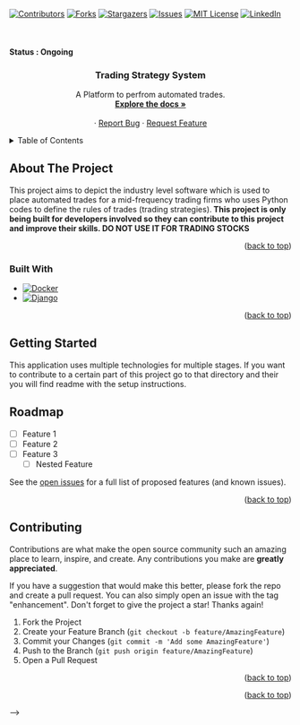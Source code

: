<!-- Improved compatibility of back to top link: See: https://github.com/othneildrew/Best-README-Template/pull/73 -->
<a name="readme-top"></a>
<!--
*** Thanks for checking out the Best-README-Template. If you have a suggestion
*** that would make this better, please fork the repo and create a pull request
*** or simply open an issue with the tag "enhancement".
*** Don't forget to give the project a star!
*** Thanks again! Now go create something AMAZING! :D
-->



<!-- PROJECT SHIELDS -->
<!--
*** I'm using markdown "reference style" links for readability.
*** Reference links are enclosed in brackets [ ] instead of parentheses ( ).
*** See the bottom of this document for the declaration of the reference variables
*** for contributors-url, forks-url, etc. This is an optional, concise syntax you may use.
*** https://www.markdownguide.org/basic-syntax/#reference-style-links
-->
[![Contributors][contributors-shield]][contributors-url]
[![Forks][forks-shield]][forks-url]
[![Stargazers][stars-shield]][stars-url]
[![Issues][issues-shield]][issues-url]
[![MIT License][license-shield]][license-url]
[![LinkedIn][linkedin-shield]][linkedin-url]



<!-- PROJECT LOGO -->
<br />
<h4>Status : Ongoing</h4>
<div align="center">
<!--  <a href="https://github.com/MaheshG11/Trading_Strategy_System">
    <img src="images/logo.png" alt="Logo" width="80" height="80">
  </a> -->

<h3 align="center">Trading Strategy System</h3>

  <p align="center">
    A Platform to perfrom automated trades. 
    <br />
    <a href="https://github.com/MaheshG11/Trading_Strategy_System"><strong>Explore the docs »</strong></a>
    <br />
    <br />
 <!--   <a href="https://github.com/MaheshG11/Trading_Strategy_System">View Demo</a> -->
    ·
    <a href="https://github.com/MaheshG11/Trading_Strategy_System/issues/new?labels=bug&template=bug-report---.md">Report Bug</a>
    ·
    <a href="https://github.com/MaheshG11/Trading_Strategy_System/issues/new?labels=enhancement&template=feature-request---.md">Request Feature</a>
  </p>
</div>



<!-- TABLE OF CONTENTS -->
<details>
  <summary>Table of Contents</summary>
  <ol>
    <li>
      <a href="#about-the-project">About The Project</a>
      <ul>
        <li><a href="#built-with">Built With</a></li>
      </ul>
    </li>
    <li>
     <a href="#getting-started">Getting Started</a>
     <!--  <ul>
        <li><a href="#prerequisites">Prerequisites</a></li>
        <li><a href="#installation">Installation</a></li>
      </ul>-->
    </li>
 <!--    <li><a href="#usage">Usage</a></li>
    <li><a href="#roadmap">Roadmap</a></li>-->
    <li><a href="#contributing">Contributing</a></li>
  <!--  <li><a href="#license">License</a></li>
    <li><a href="#contact">Contact</a></li>
    <li><a href="#acknowledgments">Acknowledgments</a></li>-->
  </ol>
</details>



<!-- ABOUT THE PROJECT -->
## About The Project

<!--[![Product Name Screen Shot][product-screenshot]](https://example.com)-->

This project aims to depict the industry level software which is used to place automated trades for a mid-frequency trading firms who uses Python codes to define the rules of trades (trading strategies).<b> This project is only being built for developers involved so they can contribute to this project and improve their skills. DO NOT USE IT FOR TRADING STOCKS</b> 

<p align="right">(<a href="#readme-top">back to top</a>)</p>



### Built With

* [![Docker][Docker]][Docker-url]
* [![Django][Django]][Django-url]

<p align="right">(<a href="#readme-top">back to top</a>)</p>



<!-- GETTING STARTED -->
## Getting Started

This application uses multiple technologies for multiple stages. If you want to contribute to a certain part of this project go to that directory and their you will find readme with the setup instructions.
<!--
### Prerequisites

This is an example of how to list things you need to use the software and how to install them.
* npm
  ```sh
  npm install npm@latest -g
  ```

### Installation

1. Get a free API Key at [https://example.com](https://example.com)
2. Clone the repo
   ```sh
   git clone https://github.com/MaheshG11/Trading_Strategy_System.git
   ```
3. Install NPM packages
   ```sh
   npm install
   ```
4. Enter your API in `config.js`
   ```js
   const API_KEY = 'ENTER YOUR API';
   ```

<p align="right">(<a href="#readme-top">back to top</a>)</p>



<!-- USAGE EXAMPLES -->
<!--
## Usage

Use this space to show useful examples of how a project can be used. Additional screenshots, code examples and demos work well in this space. You may also link to more resources.

_For more examples, please refer to the [Documentation](https://example.com)_

<p align="right">(<a href="#readme-top">back to top</a>)</p>

-->

<!-- ROADMAP -->
## Roadmap

- [ ] Feature 1
- [ ] Feature 2
- [ ] Feature 3
    - [ ] Nested Feature

See the [open issues](https://github.com/MaheshG11/Trading_Strategy_System/issues) for a full list of proposed features (and known issues).

<p align="right">(<a href="#readme-top">back to top</a>)</p>



<!-- CONTRIBUTING -->
## Contributing

Contributions are what make the open source community such an amazing place to learn, inspire, and create. Any contributions you make are **greatly appreciated**.

If you have a suggestion that would make this better, please fork the repo and create a pull request. You can also simply open an issue with the tag "enhancement".
Don't forget to give the project a star! Thanks again!

1. Fork the Project
2. Create your Feature Branch (`git checkout -b feature/AmazingFeature`)
3. Commit your Changes (`git commit -m 'Add some AmazingFeature'`)
4. Push to the Branch (`git push origin feature/AmazingFeature`)
5. Open a Pull Request

<p align="right">(<a href="#readme-top">back to top</a>)</p>



<!-- LICENSE -->
<!--## License

Distributed under the MIT License. See `LICENSE.txt` for more information.

<p align="right">(<a href="#readme-top">back to top</a>)</p>
 -->


<!-- CONTACT -->
<!--## Contact

Your Name - [@twitter_handle](https://twitter.com/twitter_handle) - email@email_client.com

Project Link: [https://github.com/MaheshG11/Trading_Strategy_System](https://github.com/MaheshG11/Trading_Strategy_System)

<p align="right">(<a href="#readme-top">back to top</a>)</p>


 -->
<!-- ACKNOWLEDGMENTS -->
<!--## Acknowledgments

* []()
* []()
* []()
-->
<p align="right">(<a href="#readme-top">back to top</a>)</p>
 -->


<!-- MARKDOWN LINKS & IMAGES -->
<!-- https://www.markdownguide.org/basic-syntax/#reference-style-links -->
[contributors-shield]: https://img.shields.io/github/contributors/MaheshG11/Trading_Strategy_System.svg?style=for-the-badge
[contributors-url]: https://github.com/MaheshG11/Trading_Strategy_System/graphs/contributors
[forks-shield]: https://img.shields.io/github/forks/MaheshG11/Trading_Strategy_System.svg?style=for-the-badge
[forks-url]: https://github.com/MaheshG11/Trading_Strategy_System/network/members
[stars-shield]: https://img.shields.io/github/stars/MaheshG11/Trading_Strategy_System.svg?style=for-the-badge
[stars-url]: https://github.com/MaheshG11/Trading_Strategy_System/stargazers
[issues-shield]: https://img.shields.io/github/issues/MaheshG11/Trading_Strategy_System.svg?style=for-the-badge
[issues-url]: https://github.com/MaheshG11/Trading_Strategy_System/issues
[license-shield]: https://img.shields.io/github/license/MaheshG11/Trading_Strategy_System.svg?style=for-the-badge
[license-url]: https://github.com/MaheshG11/Trading_Strategy_System/blob/master/LICENSE.txt
[linkedin-shield]: https://img.shields.io/badge/-LinkedIn-black.svg?style=for-the-badge&logo=linkedin&colorB=555
[linkedin-url]: https://linkedin.com/in/linkedin_username
[product-screenshot]: images/screenshot.png
[Next.js]: https://img.shields.io/badge/next.js-000000?style=for-the-badge&logo=nextdotjs&logoColor=white
[Next-url]: https://nextjs.org/
[Django]:https://img.shields.io/badge/Django-092E20?style=for-the-badge&logo=django&logoColor=green
[Django-url]:https://www.djangoproject.com/
[Docker]:https://img.shields.io/badge/docker-%230db7ed.svg?style=for-the-badge&logo=docker&logoColor=white
[Docker-url]:https://www.docker.com/

[React.js]: https://img.shields.io/badge/React-20232A?style=for-the-badge&logo=react&logoColor=61DAFB
[React-url]: https://reactjs.org/
[Vue.js]: https://img.shields.io/badge/Vue.js-35495E?style=for-the-badge&logo=vuedotjs&logoColor=4FC08D
[Vue-url]: https://vuejs.org/
[Angular.io]: https://img.shields.io/badge/Angular-DD0031?style=for-the-badge&logo=angular&logoColor=white
[Angular-url]: https://angular.io/
[Svelte.dev]: https://img.shields.io/badge/Svelte-4A4A55?style=for-the-badge&logo=svelte&logoColor=FF3E00
[Svelte-url]: https://svelte.dev/
[Laravel.com]: https://img.shields.io/badge/Laravel-FF2D20?style=for-the-badge&logo=laravel&logoColor=white
[Laravel-url]: https://laravel.com
[Bootstrap.com]: https://img.shields.io/badge/Bootstrap-563D7C?style=for-the-badge&logo=bootstrap&logoColor=white
[Bootstrap-url]: https://getbootstrap.com
[JQuery.com]: https://img.shields.io/badge/jQuery-0769AD?style=for-the-badge&logo=jquery&logoColor=white
[JQuery-url]: https://jquery.com 
